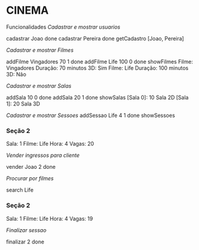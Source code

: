 # CINEMA

Funcionalidades
*Cadastrar e mostrar usuarios*

cadastrar Joao
  done
cadastrar Pereira
  done
getCadastro
  [Joao, Pereira]
  
*Cadastrar e mostrar Filmes*

addFilme Vingadores 70 1
  done
addFilme Life 100 0
  done
showFilmes
  Filme: Vingadores
  Duração: 70 minutos
  3D: Sim
  Filme: Life
  Duração: 100 minutos
  3D: Não

*Cadastrar e mostrar Salas*

addSala 10 0
  done
addSala 20 1
  done
showSalas
  [Sala 0]: 10
  Sala 2D
  [Sala 1]: 20
  Sala 3D

*Cadastrar e mostrar Sessoes*
addSessao Life 4 1
  done
showSessoes
### Seção 2 ###
Sala: 1
Filme: Life
Hora: 4
Vagas: 20

*Vender ingressos para cliente*

vender Joao 2
  done

*Procurar por filmes*

search Life
### Seção 2 ###
Sala: 1
Filme: Life
Hora: 4
Vagas: 19

*Finalizar sessao*

finalizar 2
  done
